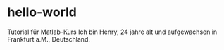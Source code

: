 # hello-world
Tutorial für Matlab-Kurs
Ich bin Henry, 24 jahre alt und aufgewachsen in Frankfurt a.M., Deutschland.
